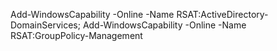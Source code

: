 Add-WindowsCapability -Online -Name RSAT:ActiveDirectory-DomainServices; Add-WindowsCapability -Online -Name RSAT:GroupPolicy-Management
